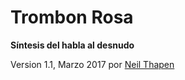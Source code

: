 # Trombon Rosa
**Síntesis del habla al desnudo**

Version 1.1, Marzo 2017
por [Neil Thapen](venuspatrol.nfshost.com)